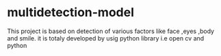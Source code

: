 # multidetection-model
This project is based on detection of various factors like face ,eyes ,body and smile.
it is totaly developed by usig python library i.e open cv and python

